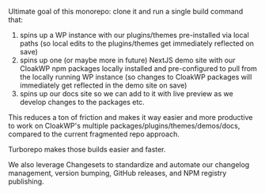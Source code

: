 Ultimate goal of this monorepo: clone it and run a single build command that:
  1. spins up a WP instance with our plugins/themes pre-installed via local paths (so local edits to the plugins/themes get immediately reflected on save)
  2. spins up one (or maybe more in future) NextJS demo site with our CloakWP npm packages locally installed and pre-configured to pull from the locally running WP instance (so changes to CloakWP packages will immediately get reflected in the demo site on save)
  3. spins up our docs site so we can add to it with live preview as we develop changes to the packages etc.

This reduces a ton of friction and makes it way easier and more productive to work on CloakWP's multiple packages/plugins/themes/demos/docs, compared to the current fragmented repo approach.

Turborepo makes those builds easier and faster.

We also leverage Changesets to standardize and automate our changelog management, version bumping, GitHub releases, and NPM registry publishing.